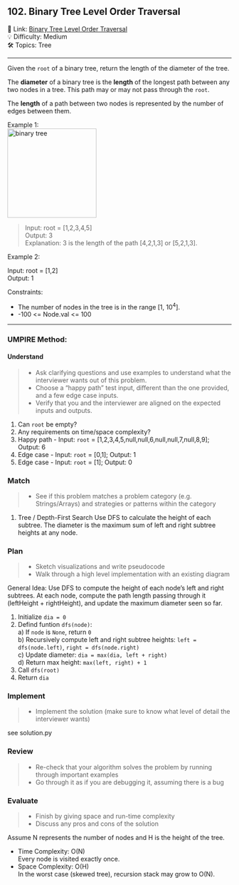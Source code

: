 ## 102. Binary Tree Level Order Traversal
🔗 Link: [Binary Tree Level Order Traversal](https://leetcode.com/problems/binary-tree-level-order-traversal/description/)<br>
💡 Difficulty: Medium<br>
🛠️ Topics: Tree<br>

<hr>

Given the `root` of a binary tree, return the length of the diameter of the tree.<br>

The **diameter** of a binary tree is the **length** of the longest path between any two nodes in a tree. This path may or may not pass through the `root`.<br>

The **length** of a path between two nodes is represented by the number of edges between them.<br>


Example 1:<br>
<img src="https://github.com/user-attachments/assets/c9458b2e-3625-4605-af88-a200905f90b9" alt="binary tree" width="200" />

>Input: root = [1,2,3,4,5]<br>
Output: 3<br>
Explanation: 3 is the length of the path [4,2,1,3] or [5,2,1,3].<br>


Example 2:<br>

Input: root = [1,2]<br>
Output: 1<br>


Constraints:<br>

- The number of nodes in the tree is in the range [1, 10<sup>4</sup>].
- -100 <= Node.val <= 100

<hr>

### UMPIRE Method:
#### Understand

> - Ask clarifying questions and use examples to understand what the interviewer wants out of this problem.
> - Choose a “happy path” test input, different than the one provided, and a few edge case inputs. 
> - Verify that you and the interviewer are aligned on the expected inputs and outputs.
1. Can `root` be empty?<br>
2. Any requirements on time/space complexity?<br>
3. Happy path - Input: `root` = [1,2,3,4,5,null,null,6,null,null,7,null,8,9]; Output: 6
4. Edge case - Input: `root` = [0,1]; Output: 1
5. Edge case - Input: `root` = [1]; Output: 0

### Match
> - See if this problem matches a problem category (e.g. Strings/Arrays) and strategies or patterns within the category
1. Tree / Depth-First Search
   Use DFS to calculate the height of each subtree. The diameter is the maximum sum of left and right subtree heights at any node.<br>
   
### Plan
> - Sketch visualizations and write pseudocode
> - Walk through a high level implementation with an existing diagram

General Idea: Use DFS to compute the height of each node’s left and right subtrees. At each node, compute the path length passing through it (leftHeight + rightHeight), and update the maximum diameter seen so far.

1) Initialize `dia = 0`
2) Defind funtion `dfs(node)`:<br>
   a) If `node` is `None`, return `0`<br>
   b) Recursively compute left and right subtree heights: 
      `left = dfs(node.left)`, `right = dfs(node.right)`<br>
   c) Update diameter: `dia = max(dia, left + right)`<br>
   d) Return max height: `max(left, right) + 1`<br>
3) Call `dfs(root)`
4) Return `dia`
    
### Implement
> - Implement the solution (make sure to know what level of detail the interviewer wants)

see solution.py

### Review
> - Re-check that your algorithm solves the problem by running through important examples
> - Go through it as if you are debugging it, assuming there is a bug
### Evaluate
> - Finish by giving space and run-time complexity
> - Discuss any pros and cons of the solution

Assume N represents the number of nodes and H is the height of the tree.

- Time Complexity: O(N)<br>
  Every node is visited exactly once.<br>
- Space Complexity: O(H)<br>
  In the worst case (skewed tree), recursion stack may grow to O(N).


